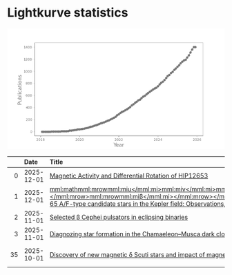 
<h1>Lightkurve statistics</h1>

![publications](out/lightkurve-publications.png)  

|    | Date       | Title                                                                                                                                                                                                                                                                                                                                                                                                                                                                     | Author               |
|---:|:-----------|:--------------------------------------------------------------------------------------------------------------------------------------------------------------------------------------------------------------------------------------------------------------------------------------------------------------------------------------------------------------------------------------------------------------------------------------------------------------------------|:---------------------|
|  0 | 2025-12-01 | [Magnetic Activity and Differential Rotation of HIP12653](https://ui.adsabs.harvard.edu/abs/2025RAA....25l5001B/abstract)                                                                                                                                                                                                                                                                                                                                                 | Boulkaboul, A        |
|  1 | 2025-12-01 | [<mml:math><mml:mrow><mml:mi>u</mml:mi><mml:mi>v</mml:mi><mml:mi>b</mml:mi><mml:mi>y</mml:mi><mml:mo>‑</mml:mo><mml:msub><mml:mrow><mml:mi>H</mml:mi></mml:mrow><mml:mrow><mml:mi>β</mml:mi></mml:mrow></mml:msub><mml:mspace></mml:mspace></mml:mrow></mml:math> Photoelectric photometry of 65 A/F-type candidate stars in the Kepler field: Observations, stellar parameters and variability analysis](https://ui.adsabs.harvard.edu/abs/2025NewA..12102436F/abstract) | Fox-Machado, L       |
|  2 | 2025-11-01 | [Selected β Cephei pulsators in eclipsing binaries](https://ui.adsabs.harvard.edu/abs/2025MNRAS.543.2958C/abstract)                                                                                                                                                                                                                                                                                                                                                       | Cakirli, O           |
|  3 | 2025-11-01 | [Diagnozing star formation in the Chamaeleon–Musca dark cloud complex](https://ui.adsabs.harvard.edu/abs/2025NewA..12002421C/abstract)                                                                                                                                                                                                                                                                                                                                    | Chen, H              |
| 35 | 2025-10-01 | [Discovery of new magnetic δ Scuti stars and impact of magnetism on pulsation excitation](https://ui.adsabs.harvard.edu/abs/2025arXiv251012341T/abstract)                                                                                                                                                                                                                                                                                                                 | Thomson-Paressant, K |
    